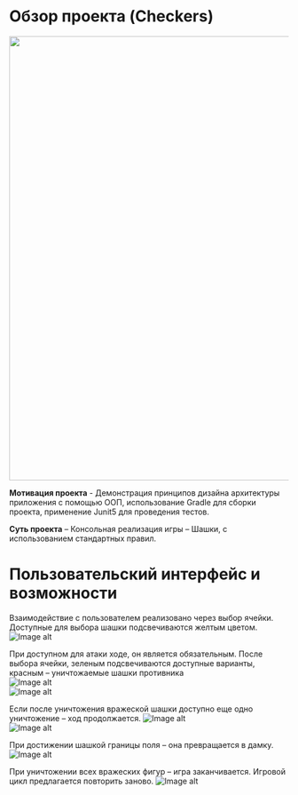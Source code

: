 #                                                              Обзор проекта (Checkers)
<p align="center"> <img width="800" height="800" src="https://github.com/AleksandrKamen/Checkers/blob/master/Demo/Example_of_game_02.gif"> </p>

**Мотивация проекта** - Демонстрация принципов дизайна архитектуры приложения с помощью ООП, использование Gradle для сборки проекта, применение Junit5 для проведения тестов.

**Суть проекта** – Консольная реализация игры – Шашки, с использованием  стандартных правил.

#                                                        Пользовательский интерфейс  и возможности 
 Взаимодействие с пользователем реализовано через выбор ячейки.  Доступные для выбора шашки подсвечиваются желтым цветом. 
                                  ![Image alt](https://github.com/AleksandrKamen/Checkers/blob/master/Demo/Снимок.PNG)  
                                  
 При доступном для атаки ходе, он является обязательным. После выбора ячейки, зеленым подсвечиваются доступные варианты, красным – уничтожаемые шашки противника   
                                 ![Image alt](https://github.com/AleksandrKamen/Checkers/blob/master/Demo/Снимок2.PNG)  
                                 ![Image alt](https://github.com/AleksandrKamen/Checkers/blob/master/Demo/Снимок3.PNG)  
                                 
 Если после уничтожения вражеской шашки доступно еще одно уничтожение – ход продолжается.
                                  ![Image alt](https://github.com/AleksandrKamen/Checkers/blob/master/Demo/Снимок4.PNG)  
                                   ![Image alt](https://github.com/AleksandrKamen/Checkers/blob/master/Demo/Снимок5.PNG)  
                                   
 При достижении шашкой границы поля – она превращается в дамку.
                                   ![Image alt](https://github.com/AleksandrKamen/Checkers/blob/master/Demo/Снимок6.PNG) 
                                   
 При уничтожении всех вражеских фигур – игра заканчивается. Игровой цикл предлагается повторить заново.
                                  ![Image alt](https://github.com/AleksandrKamen/Checkers/blob/master/Demo/Снимок7.PNG) 
